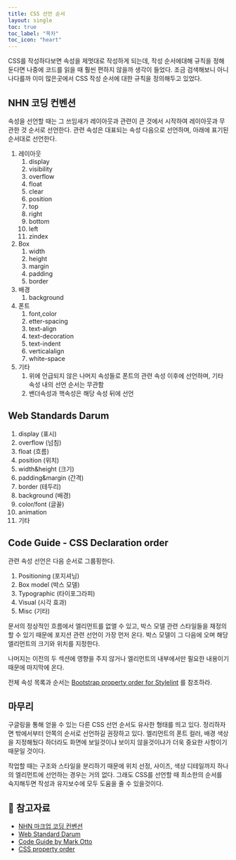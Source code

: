 ```yaml
---
title: CSS 선언 순서
layout: single
toc: true
toc_label: "목차"
toc_icon: "heart"
---
```

CSS를 작성하다보면 속성을 제멋대로 작성하게 되는데, 작성 순서에대해 규칙을 정해둔다면 나중에 코드를 읽을 때 훨씬 편하지 않을까 생각이 들었다. 조금 검색해보니 아니나다를까 이미 많은곳에서 CSS 작성 순서에 대한 규칙을 정의해두고 있었다.

## NHN 코딩 컨벤션

속성을 선언할 때는 그 쓰임새가 레이아웃과 관련이 큰 것에서 시작하여 레이아웃과 무관한 것 순서로 선언한다. 관련 속성은 대표되는 속성 다음으로 선언하며, 아래에 표기된 순서대로 선언한다.

1. 레이아웃
   1. display
   2. visibility
   3. overflow
   4. float
   5. clear
   6. position
   7. top
   8. right
   9. bottom
   10. left
   11. zindex
2. Box
   1. width
   2. height
   3. margin
   4. padding
   5. border
3. 배경
   1. background
4. 폰트
   1. font,color
   2. etter-spacing
   3. text-align
   4. text-decoration
   5. text-indent
   6. verticalalign
   7. white-space 
5. 기타
   1. 위에 언급되지 않은 나머지 속성들로 폰트의 관련 속성 이후에 선언하며, 기타 속성 내의 선언 순서는 무관함
   2. 밴더속성과 핵속성은 해당 속성 뒤에 선언

## Web Standards Darum

1. display (표시)
2. overflow (넘침)
3. float (흐름)
4. position (위치)
5. width&height (크기)
6. padding&margin (간격)
7. border (테두리)
8. background (배경)
9. color/font (글꼴)
10. animation
11. 기타

## Code Guide - CSS Declaration order

관련 속성 선언은 다음 순서로 그룹핑한다.

1. Positioning (포지셔닝)
2. Box model (박스 모델)
3. Typographic (타이포그라피)
4. Visual (시각 효과)
5. Misc (기타)

문서의 정상적인 흐름에서 엘리먼트를 없앨 수 있고, 박스 모델 관련 스타일들을 재정의할 수 있기 때문에 포지션 관련 선언이 가장 먼저 온다. 박스 모델이 그 다음에 오며 해당 엘리먼트의 크기와 위치를 지정한다.

나머지는 이전의 두 섹션에 영향을 주지 않거나 엘리먼트의 내부에서만 필요한 내용이기 때문에 마지막에 온다.

전체 속성 목록과 순서는 [Bootstrap property order for Stylelint](https://github.com/twbs/stylelint-config-twbs-bootstrap/blob/master/css/index.js) 를 참조하라.

## 마무리

 구글링을 통해 얻을 수 있는 다른 CSS 선언 순서도 유사한 형태를 띄고 있다. 정리하자면 밖에서부터 안쪽의 순서로 선언하길 권장하고 있다. 엘리먼트의 폰트 컬러, 배경 색상을 지정해뒀다 하더라도 화면에 보일것이냐 보이지 않을것이냐가 더욱 중요한 사항이기 때문일 것이다.

 작업할 때는 구조와 스타일을 분리하기 때문에 위치 선정, 사이즈, 색상 디테일까지 하나의 엘리먼트에 선언하는 경우는 거의 없다. 그래도 CSS를 선언할 때 최소한의 순서를 숙지해두면 작성과 유지보수에 모두 도움을 줄 수 있을것이다.


## 📖 참고자료

* [NHN 마크업 코딩 컨벤션](https://nuli.navercorp.com/sharing/fe/coding)
* [Web Standard Darum](http://darum.daum.net/convention/css/css_convention)
* [Code Guide by Mark Otto](https://codeguide.co/#css-declaration-order)
* [CSS property order](https://gist.github.com/awkale/ad46e2ade70e833fa178#file-css-order-md)


